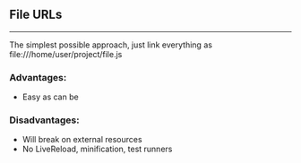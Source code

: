 ## File URLs

***

The simplest possible approach, just link everything as file:///home/user/project/file.js

### Advantages:

 * Easy as can be

###  Disadvantages:

 * Will break on external resources
 * No LiveReload, minification, test runners
